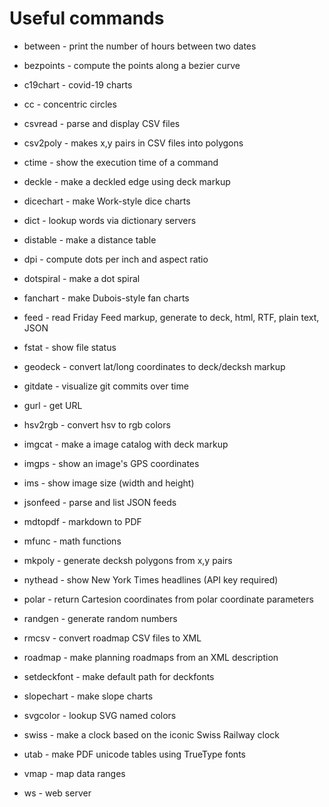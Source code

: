 # Useful commands

* between - print the number of hours between two dates
* bezpoints - compute the points along a bezier curve
* c19chart - covid-19 charts
* cc - concentric circles
* csvread - parse and display CSV files

* csv2poly - makes x,y pairs in CSV files into polygons
* ctime - show the execution time of a command
* deckle - make a deckled edge using deck markup
* dicechart - make Work-style dice charts
* dict - lookup words via dictionary servers
* distable - make a distance table
* dpi - compute dots per inch and aspect ratio
* dotspiral - make a dot spiral
* fanchart - make Dubois-style fan charts
* feed - read Friday Feed markup, generate to deck, html, RTF, plain text, JSON
* fstat - show file status
* geodeck - convert lat/long coordinates to deck/decksh markup
* gitdate - visualize git commits over time
* gurl - get URL
* hsv2rgb - convert hsv to rgb colors
* imgcat - make a image catalog with deck markup
* imgps - show an image's GPS coordinates
* ims - show image size (width and height)
* jsonfeed - parse and list JSON feeds
* mdtopdf - markdown to PDF
* mfunc - math functions
* mkpoly - generate decksh polygons from x,y pairs
* nythead - show New York Times headlines (API key required)
* polar - return Cartesion coordinates from polar coordinate parameters
* randgen - generate random numbers
* rmcsv - convert roadmap CSV files to XML
* roadmap - make planning roadmaps from an XML description
* setdeckfont - make default path for deckfonts
* slopechart - make slope charts
* svgcolor - lookup SVG named colors
* swiss - make a clock based on the iconic Swiss Railway clock
* utab - make PDF unicode tables using TrueType fonts
* vmap - map data ranges
* ws - web server



